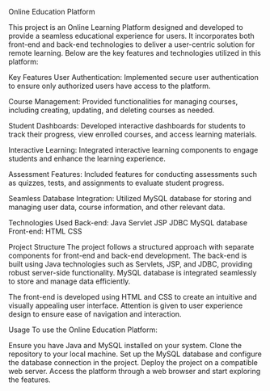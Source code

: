 Online Education Platform

This project is an Online Learning Platform designed and developed to provide a seamless educational experience for users. It incorporates both front-end and back-end technologies to deliver a user-centric solution for remote learning. Below are the key features and technologies utilized in this platform:

Key Features
User Authentication: Implemented secure user authentication to ensure only authorized users have access to the platform.

Course Management: Provided functionalities for managing courses, including creating, updating, and deleting courses as needed.

Student Dashboards: Developed interactive dashboards for students to track their progress, view enrolled courses, and access learning materials.

Interactive Learning: Integrated interactive learning components to engage students and enhance the learning experience.

Assessment Features: Included features for conducting assessments such as quizzes, tests, and assignments to evaluate student progress.

Seamless Database Integration: Utilized MySQL database for storing and managing user data, course information, and other relevant data.

Technologies Used
Back-end:
Java
Servlet
JSP
JDBC
MySQL database
Front-end:
HTML
CSS

Project Structure
The project follows a structured approach with separate components for front-end and back-end development. The back-end is built using Java technologies such as Servlets, JSP, and JDBC, providing robust server-side functionality. MySQL database is integrated seamlessly to store and manage data efficiently.

The front-end is developed using HTML and CSS to create an intuitive and visually appealing user interface. Attention is given to user experience design to ensure ease of navigation and interaction.

Usage
To use the Online Education Platform:

Ensure you have Java and MySQL installed on your system.
Clone the repository to your local machine.
Set up the MySQL database and configure the database connection in the project.
Deploy the project on a compatible web server.
Access the platform through a web browser and start exploring the features.
